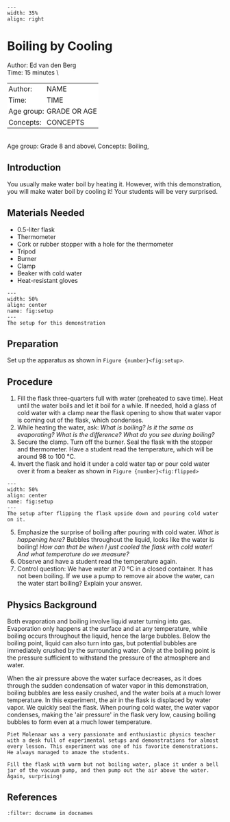 ```{figure} ../../figures/ready.png
---
width: 35%
align: right
```


# Boiling by Cooling


Author:  Ed van den Berg   \
Time: 15 minutes	  	\
<table style="width: 100%; border-collapse: collapse; border: none;">
    <tr style="background-color: white;"> 
        <td style="text-align: left; padding: 3px; border: none;">Author:</td>
        <td style="text-align: left; padding: 3px; border: none;">NAME</td>
    </tr>
    <tr style="background-color: white;">
        <td style="text-align: left; padding: 3px; border: none;">Time:</td>
        <td style="text-align: left; padding: 3px; border: none;">TIME</td>
    </tr>
    <tr style="background-color: white;">
        <td style="text-align: left; padding: 3px; border: none;">Age group:</td>
        <td style="text-align: left; padding: 3px; border: none;">GRADE OR AGE</td>
    </tr>
    <tr style="background-color: white;">
        <td style="text-align: left; padding: 3px; border: none;">Concepts:</td>
        <td style="text-align: left; padding: 3px; border: none;">CONCEPTS</td>
    </tr>
</table><br>
Age group:	Grade 8 and above\
Concepts: Boiling, 	


## Introduction
You usually make water boil by heating it. However, with this demonstration, you will make water boil by cooling it! Your students will be very surprised.

## Materials Needed
- 0.5-liter flask
- Thermometer
- Cork or rubber stopper with a hole for the thermometer
- Tripod
- Burner
- Clamp
- Beaker with cold water
- Heat-resistant gloves

```{figure} demo64_figure1.JPG
---
width: 50%
align: center
name: fig:setup
---
The setup for this demonstration
```

## Preparation
Set up the apparatus as shown in `Figure {number}<fig:setup>`. 

## Procedure
1. Fill the flask three-quarters full with water (preheated to save time). Heat until the water boils and let it boil for a while. If needed, hold a glass of cold water with a clamp near the flask opening to show that water vapor is coming out of the flask, which condenses.
2. While heating the water, ask: *What is boiling? Is it the same as evaporating? What is the difference? What do you see during boiling?*
3. Secure the clamp. Turn off the burner. Seal the flask with the stopper and thermometer. Have a student read the temperature, which will be around 98 to 100 °C.
4. Invert the flask and hold it under a cold water tap or pour cold water over it from a beaker as shown in `Figure {number}<fig:flipped>`
```{figure} demo64_figure2.JPG
---
width: 50%
align: center
name: fig:setup
---
The setup after flipping the flask upside down and pouring cold water on it.
```
5. Emphasize the surprise of boiling after pouring with cold water. *What is happening here?* Bubbles throughout the liquid, looks like the water is boiling! *How can that be when I just cooled the flask with cold water! And what temperature do we measure?*
6. Observe and have a student read the temperature again.
7. Control question: We have water at 70 °C in a closed container. It has not been boiling. If we use a pump to remove air above the water, can the water start boiling? Explain your answer.

## Physics Background
Both evaporation and boiling involve liquid water turning into gas. Evaporation only happens at the surface and at any temperature, while boiling occurs throughout the liquid, hence the large bubbles. Below the boiling point, liquid can also turn into gas, but potential bubbles are immediately crushed by the surrounding water. Only at the boiling point is the pressure sufficient to withstand the pressure of the atmosphere and water.

When the air pressure above the water surface decreases, as it does through the sudden condensation of water vapor in this demonstration, boiling bubbles are less easily crushed, and the water boils at a much lower temperature. In this experiment, the air in the flask is displaced by water vapor. We quickly seal the flask. When pouring cold water, the water vapor condenses, making the 'air pressure' in the flask very low, causing boiling bubbles to form even at a much lower temperature.

```{note}
Piet Molenaar was a very passionate and enthusiastic physics teacher with a desk full of experimental setups and demonstrations for almost every lesson. This experiment was one of his favorite demonstrations. He always managed to amaze the students.
```

```{tip}
Fill the flask with warm but not boiling water, place it under a bell jar of the vacuum pump, and then pump out the air above the water. Again, surprising!
```

## References
```{bibliography}
:filter: docname in docnames
```